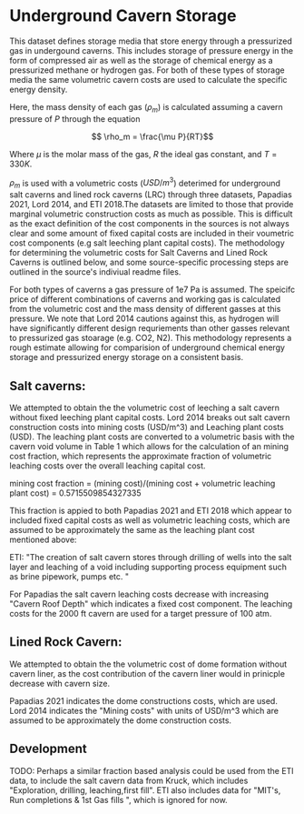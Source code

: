 # Underground Cavern Storage 

This dataset defines storage media that store energy through a pressurized gas in undergound caverns. This includes storage of pressure energy in the form of compressed air as well as the storage of chemical energy as a pressurized methane or hydrogen gas. For both of these types of storage media the same volumetric cavern costs are used to calculate the specific energy density. 

Here, the mass density of each gas ($\rho_m$) is calculated assuming a cavern pressure of $P$ through the equation 

$$ \rho_m = \frac{\mu P}{RT}$$

Where $\mu$ is the molar mass of the gas, $R$ the ideal gas constant,  and $T = 330K$. 

$\rho_m$ is used with a volumetric costs ($USD/m^3$) deterimed for underground salt caverns and lined rock caverns (LRC) through three datasets, Papadias 2021, Lord 2014, and ETI 2018.The datasets are limited to those that provide marginal volumetric construction costs as much as possible. This is difficult as the exact definition of the cost components in the sources is not always clear and some amount of fixed capital costs are included in their voumetric cost components (e.g salt leeching plant capital costs). The methodology for determining the volumetric costs for Salt Caverns and Lined Rock Caverns is outlined below, and some source-specific processing steps are outlined in the source's indiviual readme files. 

For both types of caverns a gas pressure of 1e7 Pa is assumed. The speicifc price of different combinations of caverns and working gas is calculated from the volumetric cost and the mass density of different gasses at this pressure. We note that Lord 2014 cautions against this, as hydrogen will have significantly different design requriements than other gasses relevant to pressurized gas stoarage (e.g. CO2, N2). This methodology represents a rough estimate allowing for comparision of underground chemical energy storage and pressurized energy storage on a consistent basis.  

## Salt caverns: 

We attempted to obtain the the volumetric cost of leeching a salt cavern without fixed leeching plant capital costs. Lord 2014 breaks out salt cavern construction costs into mining costs (USD/m^3) and Leaching plant costs (USD). The leaching plant costs are converted to a volumetric basis with the cavern void volume in Table 1 which allows for the calculation of an mining cost fraction, which represents the approximate fraction of volumetric leaching costs over the overall leaching capital cost.

mining cost fraction = (mining cost)/(mining cost + volumetric leaching plant cost) = 0.5715509854327335

This fraction is appied to both Papadias 2021 and ETI 2018 which appear to included fixed capital costs as well as volumetric leaching costs, which are assumed to be approximately the same as the leaching plant cost mentioned above: 

ETI: "The creation of salt cavern stores through drilling of wells into the salt layer and leaching 
of a void including supporting process equipment such as brine pipework, pumps etc. "

For Papadias the salt cavern leaching costs decrease with increasing "Cavern Roof Depth" which indicates a fixed cost component. The leaching costs for the 2000 ft cavern are used for a target pressure of 100 atm. 

## Lined Rock Cavern: 
We attempted to obtain the the volumetric cost of dome formation without cavern liner, as the cost contribution of the cavern liner would in prinicple decrease with cavern size. 

Papadias 2021 indicates the dome constructions costs, which are used. Lord 2014 indicates the "Mining costs" with units of USD/m^3 which are assumed to be approximately the dome construction costs. 

## Development

TODO: Perhaps a similar fraction based analysis could be used from the ETI data, to include the salt cavern data from Kruck, which includes "Exploration, drilling, leaching,first fill". ETI also includes data for "MIT's, Run completions & 1st Gas fills ", which is ignored for now. 